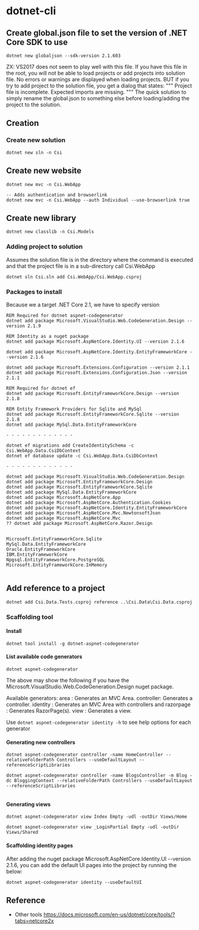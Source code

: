 # dotnet-cli

## Create global.json file to set the version of .NET Core SDK to use

```dotnet
dotnet new globaljson --sdk-version 2.1.603
```

ZX: VS2017 does not seem to play well with this file.
    If you have this file in the root, you will not be able 
    to load projects or add projects into solution file.
    No errors or warnings are displayed when loading projects.
    BUT if you try to add project to the solution file, you get
    a dialog that states:
    """
	Project file is incomplete. Expected imports are missing.
    """
    The quick solution to simply rename the global.json to something else
    before loading/adding the project to the solution.

## Creation

### Create new solution

```dotnet
dotnet new sln -n Csi
```

## Create new website

```dotnet
dotnet new mvc -n Csi.WebApp

-- Adds authentication and browserlink
dotnet new mvc -n Csi.WebApp --auth Individual --use-browserlink true

```

## Create new library

```dotnet
dotnet new classlib -n Csi.Models
```

### Adding project to solution

Assumes the solution file is in the directory where the command is executed and
that the project file is in a sub-directory call Csi.WebApp

```dotnet
dotnet sln Csi.sln add Csi.WebApp/Csi.WebApp.csproj
```

### Packages to install

Because we a target .NET Core 2.1, we have to specify version

```dotnet
REM Required for dotnet aspnet-codegenerator
dotnet add package Microsoft.VisualStudio.Web.CodeGeneration.Design --version 2.1.9

REM Identity as a nuget package
dotnet add package Microsoft.AspNetCore.Identity.UI --version 2.1.6

dotnet add package Microsoft.AspNetCore.Identity.EntityFrameworkCore --version 2.1.6

dotnet add package Microsoft.Extensions.Configuration --version 2.1.1
dotnet add package Microsoft.Extensions.Configuration.Json --version 2.1.1

REM Required for dotnet ef
dotnet add package Microsoft.EntityFrameworkCore.Design --version 2.1.8

REM Entity Framework Providers for Sqlite and MySql
dotnet add package Microsoft.EntityFrameworkCore.Sqlite --version 2.1.8
dotnet add package MySql.Data.EntityFrameworkCore 

- - - - - - - - - - - - -

dotnet ef migrations add CreateIdentitySchema -c Csi.WebApp.Data.CsiDbContext
dotnet ef database update -c Csi.WebApp.Data.CsiDbContext

- - - - - - - - - - - - -

dotnet add package Microsoft.VisualStudio.Web.CodeGeneration.Design
dotnet add package Microsoft.EntityFrameworkCore.Design
dotnet add package Microsoft.EntityFrameworkCore.Sqlite
dotnet add package MySql.Data.EntityFrameworkCore
dotnet add package Microsoft.AspNetCore.App
dotnet add package Microsoft.AspNetCore.Authentication.Cookies 
dotnet add package Microsoft.AspNetCore.Identity.EntityFrameworkCore
dotnet add package Microsoft.AspNetCore.Mvc.NewtonsoftJson
dotnet add package Microsoft.AspNetCore.Mvc
?? dotnet add package Microsoft.AspNetCore.Razor.Design


Microsoft.EntityFrameworkCore.Sqlite
MySql.Data.EntityFrameworkCore
Oracle.EntityFrameworkCore
IBM.EntityFrameworkCore
Npgsql.EntityFrameworkCore.PostgreSQL
Microsoft.EntityFrameworkCore.InMemory


```


## Add reference to a project 

```
dotnet add Csi.Data.Tests.csproj reference ..\Csi.Data\Csi.Data.csproj
```


### Scaffolding tool

#### Install

```dotnet
dotnet tool install -g dotnet-aspnet-codegenerator
```

#### List available code generators

```dotnet
dotnet aspnet-codegenerator
```

The above may show the following if you have the Microsoft.VisualStudio.Web.CodeGeneration.Design nuget package.

Available generators:
  area      : Generates an MVC Area.
  controller: Generates a controller.
  identity  : Generates an MVC Area with controllers and
  razorpage : Generates RazorPage(s).
  view      : Generates a view.

Use `dotnet aspnet-codegenerator identity -h` to see help options for each generator

#### Generating new controllers

```dotnet
dotnet aspnet-codegenerator controller -name HomeController --relativeFolderPath Controllers --useDefaultLayout --referenceScriptLibraries

dotnet aspnet-codegenerator controller -name BlogsController -m Blog -dc BloggingContext --relativeFolderPath Controllers --useDefaultLayout --referenceScriptLibraries


```

#### Generating views

```dotnet
dotnet aspnet-codegenerator view Index Empty -udl -outDir Views/Home

dotnet aspnet-codegenerator view _LoginPartial Empty -udl -outDir Views/Shared
```

#### Scaffolding identity pages

After adding the nuget package Microsoft.AspNetCore.Identity.UI --version 2.1.6,
you can add the default UI pages into the project by running the below:

```dotnet
dotnet aspnet-codegenerator identity --useDefaultUI
```

## Reference

* Other tools
  https://docs.microsoft.com/en-us/dotnet/core/tools/?tabs=netcore2x